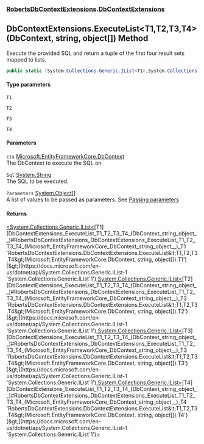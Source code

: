 ### [RobertsDbContextExtensions](RobertsDbContextExtensions 'RobertsDbContextExtensions').[DbContextExtensions](DbContextExtensions 'RobertsDbContextExtensions.DbContextExtensions')
## DbContextExtensions.ExecuteList&lt;T1,T2,T3,T4&gt;(DbContext, string, object[]) Method
Execute the provided SQL and return a tuple of the 
first four result sets mapped to lists.
```csharp
public static (System.Collections.Generic.IList<T1>,System.Collections.Generic.IList<T2>,System.Collections.Generic.IList<T3>,System.Collections.Generic.IList<T4>) ExecuteList<T1,T2,T3,T4>(this Microsoft.EntityFrameworkCore.DbContext ctx, string Sql, params object[] Parameters);
```
#### Type parameters
<a name='RobertsDbContextExtensions_DbContextExtensions_ExecuteList_T1_T2_T3_T4_(Microsoft_EntityFrameworkCore_DbContext_string_object__)_T1'></a>
`T1`  
  
<a name='RobertsDbContextExtensions_DbContextExtensions_ExecuteList_T1_T2_T3_T4_(Microsoft_EntityFrameworkCore_DbContext_string_object__)_T2'></a>
`T2`  
  
<a name='RobertsDbContextExtensions_DbContextExtensions_ExecuteList_T1_T2_T3_T4_(Microsoft_EntityFrameworkCore_DbContext_string_object__)_T3'></a>
`T3`  
  
<a name='RobertsDbContextExtensions_DbContextExtensions_ExecuteList_T1_T2_T3_T4_(Microsoft_EntityFrameworkCore_DbContext_string_object__)_T4'></a>
`T4`  
  
#### Parameters
<a name='RobertsDbContextExtensions_DbContextExtensions_ExecuteList_T1_T2_T3_T4_(Microsoft_EntityFrameworkCore_DbContext_string_object__)_ctx'></a>
`ctx` [Microsoft.EntityFrameworkCore.DbContext](https://docs.microsoft.com/en-us/dotnet/api/Microsoft.EntityFrameworkCore.DbContext 'Microsoft.EntityFrameworkCore.DbContext')  
The DbContext to execute the SQL on
  
<a name='RobertsDbContextExtensions_DbContextExtensions_ExecuteList_T1_T2_T3_T4_(Microsoft_EntityFrameworkCore_DbContext_string_object__)_Sql'></a>
`Sql` [System.String](https://docs.microsoft.com/en-us/dotnet/api/System.String 'System.String')  
The SQL to be executed.
  
<a name='RobertsDbContextExtensions_DbContextExtensions_ExecuteList_T1_T2_T3_T4_(Microsoft_EntityFrameworkCore_DbContext_string_object__)_Parameters'></a>
`Parameters` [System.Object](https://docs.microsoft.com/en-us/dotnet/api/System.Object 'System.Object')[[]](https://docs.microsoft.com/en-us/dotnet/api/System.Array 'System.Array')  
A list of values to be passed as parameters. See [Passing parameters](https://github.com/rmacfadyen/RobertsDbContextExtensions/blob/master/Parameters.md 'https://github.com/rmacfadyen/RobertsDbContextExtensions/blob/master/Parameters.md')
  
#### Returns
[&lt;](https://docs.microsoft.com/en-us/dotnet/api/System.ValueTuple 'System.ValueTuple')[System.Collections.Generic.IList&lt;](https://docs.microsoft.com/en-us/dotnet/api/System.Collections.Generic.IList-1 'System.Collections.Generic.IList`1')[T1](DbContextExtensions_ExecuteList_T1_T2_T3_T4_(DbContext_string_object__)#RobertsDbContextExtensions_DbContextExtensions_ExecuteList_T1_T2_T3_T4_(Microsoft_EntityFrameworkCore_DbContext_string_object__)_T1 'RobertsDbContextExtensions.DbContextExtensions.ExecuteList&lt;T1,T2,T3,T4&gt;(Microsoft.EntityFrameworkCore.DbContext, string, object[]).T1')[&gt;](https://docs.microsoft.com/en-us/dotnet/api/System.Collections.Generic.IList-1 'System.Collections.Generic.IList`1')[,](https://docs.microsoft.com/en-us/dotnet/api/System.ValueTuple 'System.ValueTuple')[System.Collections.Generic.IList&lt;](https://docs.microsoft.com/en-us/dotnet/api/System.Collections.Generic.IList-1 'System.Collections.Generic.IList`1')[T2](DbContextExtensions_ExecuteList_T1_T2_T3_T4_(DbContext_string_object__)#RobertsDbContextExtensions_DbContextExtensions_ExecuteList_T1_T2_T3_T4_(Microsoft_EntityFrameworkCore_DbContext_string_object__)_T2 'RobertsDbContextExtensions.DbContextExtensions.ExecuteList&lt;T1,T2,T3,T4&gt;(Microsoft.EntityFrameworkCore.DbContext, string, object[]).T2')[&gt;](https://docs.microsoft.com/en-us/dotnet/api/System.Collections.Generic.IList-1 'System.Collections.Generic.IList`1')[,](https://docs.microsoft.com/en-us/dotnet/api/System.ValueTuple 'System.ValueTuple')[System.Collections.Generic.IList&lt;](https://docs.microsoft.com/en-us/dotnet/api/System.Collections.Generic.IList-1 'System.Collections.Generic.IList`1')[T3](DbContextExtensions_ExecuteList_T1_T2_T3_T4_(DbContext_string_object__)#RobertsDbContextExtensions_DbContextExtensions_ExecuteList_T1_T2_T3_T4_(Microsoft_EntityFrameworkCore_DbContext_string_object__)_T3 'RobertsDbContextExtensions.DbContextExtensions.ExecuteList&lt;T1,T2,T3,T4&gt;(Microsoft.EntityFrameworkCore.DbContext, string, object[]).T3')[&gt;](https://docs.microsoft.com/en-us/dotnet/api/System.Collections.Generic.IList-1 'System.Collections.Generic.IList`1')[,](https://docs.microsoft.com/en-us/dotnet/api/System.ValueTuple 'System.ValueTuple')[System.Collections.Generic.IList&lt;](https://docs.microsoft.com/en-us/dotnet/api/System.Collections.Generic.IList-1 'System.Collections.Generic.IList`1')[T4](DbContextExtensions_ExecuteList_T1_T2_T3_T4_(DbContext_string_object__)#RobertsDbContextExtensions_DbContextExtensions_ExecuteList_T1_T2_T3_T4_(Microsoft_EntityFrameworkCore_DbContext_string_object__)_T4 'RobertsDbContextExtensions.DbContextExtensions.ExecuteList&lt;T1,T2,T3,T4&gt;(Microsoft.EntityFrameworkCore.DbContext, string, object[]).T4')[&gt;](https://docs.microsoft.com/en-us/dotnet/api/System.Collections.Generic.IList-1 'System.Collections.Generic.IList`1')[&gt;](https://docs.microsoft.com/en-us/dotnet/api/System.ValueTuple 'System.ValueTuple')  

